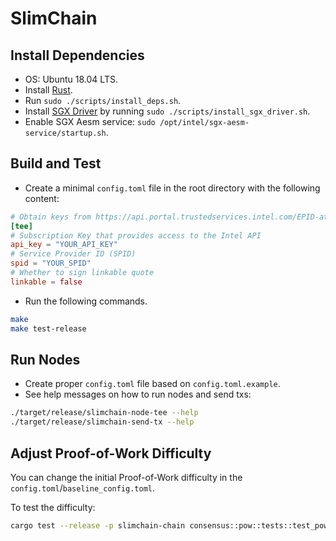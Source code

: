 # SlimChain

## Install Dependencies

* OS: Ubuntu 18.04 LTS.
* Install [Rust](https://rustup.rs).
* Run `sudo ./scripts/install_deps.sh`.
* Install [SGX Driver](https://github.com/intel/linux-sgx-driver) by running `sudo ./scripts/install_sgx_driver.sh`.
* Enable SGX Aesm service: `sudo /opt/intel/sgx-aesm-service/startup.sh`.

## Build and Test

* Create a minimal `config.toml` file in the root directory with the following content:

```toml
# Obtain keys from https://api.portal.trustedservices.intel.com/EPID-attestation
[tee]
# Subscription Key that provides access to the Intel API
api_key = "YOUR_API_KEY"
# Service Provider ID (SPID)
spid = "YOUR_SPID"
# Whether to sign linkable quote
linkable = false
```

* Run the following commands.

```bash
make
make test-release
```

## Run Nodes

* Create proper `config.toml` file based on `config.toml.example`.
* See help messages on how to run nodes and send txs:

```bash
./target/release/slimchain-node-tee --help
./target/release/slimchain-send-tx --help
```

## Adjust Proof-of-Work Difficulty

You can change the initial Proof-of-Work difficulty in the `config.toml`/`baseline_config.toml`.

To test the difficulty:

```bash
cargo test --release -p slimchain-chain consensus::pow::tests::test_pow  -- --nocapture --exact --ignored
```
